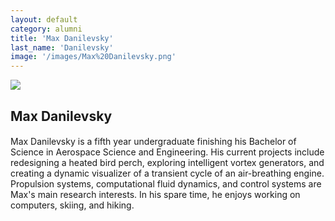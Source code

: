 ```yaml
---
layout: default
category: alumni
title: 'Max Danilevsky'
last_name: 'Danilevsky'
image: '/images/Max%20Danilevsky.png'
---
```


<img src="{{ page.image }}">

<h2 class="team-title">Max Danilevsky</h2>
<h4 class="team-position"></h4>
<p>Max Danilevsky is a fifth year undergraduate finishing his Bachelor of Science in Aerospace Science and Engineering. His current projects include redesigning a heated bird perch, exploring intelligent vortex generators, and creating a dynamic visualizer of a transient cycle of an air-breathing engine. Propulsion systems, computational fluid dynamics, and control systems are Max's main research interests. In his spare time, he enjoys working on computers, skiing, and hiking.</p>
<ul class="team-member-other-info"></ul>